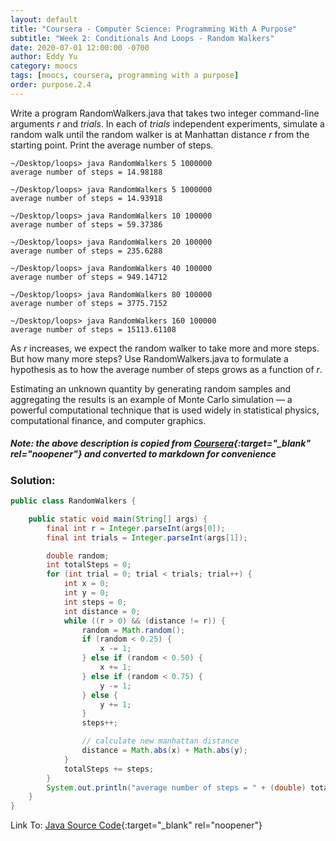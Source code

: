```yaml
---
layout: default
title: "Coursera - Computer Science: Programming With A Purpose"
subtitle: "Week 2: Conditionals And Loops - Random Walkers"
date: 2020-07-01 12:00:00 -0700
author: Eddy Yu
category: moocs
tags: [moocs, coursera, programming with a purpose]
order: purpose.2.4
---
```


Write a program RandomWalkers.java that takes two integer command-line 
arguments _r_ and _trials_. In each of _trials_ independent 
experiments, simulate a random walk until the random walker is at 
Manhattan distance _r_ from the starting point. Print the average 
number of steps. 

```
~/Desktop/loops> java RandomWalkers 5 1000000
average number of steps = 14.98188

~/Desktop/loops> java RandomWalkers 5 1000000
average number of steps = 14.93918

~/Desktop/loops> java RandomWalkers 10 100000
average number of steps = 59.37386

~/Desktop/loops> java RandomWalkers 20 100000
average number of steps = 235.6288

~/Desktop/loops> java RandomWalkers 40 100000
average number of steps = 949.14712

~/Desktop/loops> java RandomWalkers 80 100000
average number of steps = 3775.7152

~/Desktop/loops> java RandomWalkers 160 100000
average number of steps = 15113.61108
```

As _r_ increases, we expect the random walker to take more and more steps. 
But how many more steps? Use RandomWalkers.java to formulate a hypothesis 
as to how the average number of steps grows as a function of _r_.

Estimating an unknown quantity by generating random samples and aggregating 
the results is an example of Monte Carlo simulation — a powerful 
computational technique that is used widely in statistical physics, 
computational finance, and computer graphics. 

##### Note: the above description is copied from [Coursera](https://coursera.cs.princeton.edu/introcs/assignments/loops/specification.php){:target="_blank" rel="noopener"} and converted to markdown for convenience

### Solution:
```java
public class RandomWalkers {

    public static void main(String[] args) {
        final int r = Integer.parseInt(args[0]);
        final int trials = Integer.parseInt(args[1]);

        double random;
        int totalSteps = 0;
        for (int trial = 0; trial < trials; trial++) {
            int x = 0;
            int y = 0;
            int steps = 0;
            int distance = 0;
            while ((r > 0) && (distance != r)) {
                random = Math.random();
                if (random < 0.25) {
                    x -= 1;
                } else if (random < 0.50) {
                    x += 1;
                } else if (random < 0.75) {
                    y -= 1;
                } else {
                    y += 1;
                }
                steps++;

                // calculate new manhattan distance
                distance = Math.abs(x) + Math.abs(y);
            }
            totalSteps += steps;
        }
        System.out.println("average number of steps = " + (double) totalSteps / (double) trials);
    }
}
``` 
Link To: [Java Source Code](https://github.com/eddycyu/programming-with-a-purpose/blob/master/src/RandomWalkers.java){:target="_blank" rel="noopener"}
